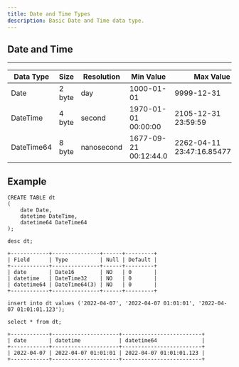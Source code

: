```yaml
---
title: Date and Time Types
description: Basic Date and Time data type.
---
```


## Date and Time

---
| Data Type             | Size    |  Resolution | Min Value             | Max Value                     | Precision              |
| ----------------------| ------- |  ---------- | --------------------- |------------------------------ | ---------------------- |
| Date                  | 2 byte  |  day        | 1000-01-01            | 9999-12-31                    | YYYY-MM-DD             |
| DateTime              | 4 byte  |  second     | 1970-01-01 00:00:00   | 2105-12-31 23:59:59           | YYYY-MM-DD hh:mm:ss    |
| DateTime64            | 8 byte  |  nanosecond | 1677-09-21 00:12:44.0 | 2262-04-11 23:47:16.854775804 | YYYY-MM-DD hh:mm:ss.ff |

## Example
```text title='mysql>'
CREATE TABLE dt
(
    date Date,
    datetime DateTime,
    datetime64 DateTime64
);
```

```text title='mysql>'
desc dt;
```
```
+------------+---------------+------+---------+
| Field      | Type          | Null | Default |
+------------+---------------+------+---------+
| date       | Date16        | NO   | 0       |
| datetime   | DateTime32    | NO   | 0       |
| datetime64 | DateTime64(3) | NO   | 0       |
+------------+---------------+------+---------+
```

```text title='mysql>'
insert into dt values ('2022-04-07', '2022-04-07 01:01:01', '2022-04-07 01:01:01.123');
```

```text title='mysql>'
select * from dt;
```
```
+------------+---------------------+-------------------------+
| date       | datetime            | datetime64              |
+------------+---------------------+-------------------------+
| 2022-04-07 | 2022-04-07 01:01:01 | 2022-04-07 01:01:01.123 |
+------------+---------------------+-------------------------+
```
